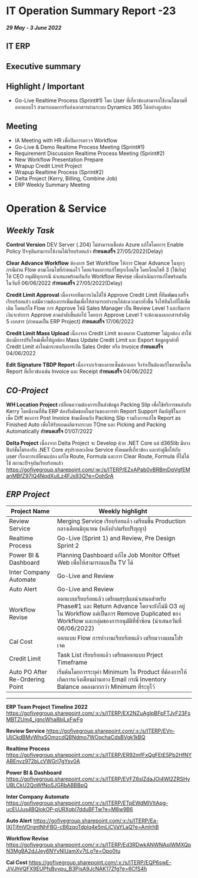 # IT Operation Summary Report -23 
##### 29 May - 3 June 2022
## **IT ERP**
## Executive summary
  
## Highlight / Important
- Go-Live Realtime Process (Sprint#1) โดย User ที่เกี่ยวข้องสามารถใช้งานได้ตามที่ออกแบบไว้ สามารถลดการรับส่งเอกสารผ่านระบบ Dynamics 365 ได้อย่างถูกต้อง
## Meeting 
- IA Meeting with HR เพื่อปิดการตรวจ Workflow
- Go-Live & Demo Realtime Process Meeting (Sprint#1)
- Requirement Discussion Realtime Process Meeting (Sprint#2)
- New Workflow Presentation Prepare
- Wrapup Credit Limit Project
- Wrapup Realtime Process (Sprint#2)
- Delta Project (Kerry, Billing, Combine Job)
- ERP Weekly Summary Meeting
# Operation & Service #

## *Weekly Task*
**Control Version**	DEV Server (.204) ไม่สามารถเชื่อต่อ Azure แก้ไขโดยการ Enable Policy ปัจจุบันสามารถใช้งานได้เรียบร้อยแล้ว  	**กำหนดเสร็จ** 27/05/2022(Delay)

**Clear Advance Workflow**	ต้องการ Set Workflow ให้การ Clear Advance ในทุกๆกรณีผ่าน Flow ตามเงื่อนไขที่กำหนดไว้ โดยแจ้งผลการแก้ไขทุกเงื่อนไข โดยเงื่อนไขที่ 3 (ใช้เกิน) ให้ CEO อนุมัติทุกกรณี นำเสนอพร้อมกันกับ Workflow Revise เพื่อดำเนินการแก้ไขพร้อมกัน ในวันที่ 06/06/2022	**กำหนดเสร็จ** 27/05/2022(Delay)

**Credit Limit Approval**	เนื่องจากทีมการเงินได้ใช้ Approve Credit Limit ที่ทีมพัฒนาเสร็จเรียบร้อยแล้ว แต่มีความต้องการเพิ่มเติมเพื่อให้สามารถทำงานได้สะดวกมากยิ่งขึ้น จึงให้ทีมไอทีได้เพิ่มเติม	โดยแก้ไข Flow การ Approve ให้มี Sales Manager เป็น Review Level 1 และทีมการเงินจะทำการ Approve ตามลำดับขึ้นต่อไป โดยการ Approve Level 1 จะต้องแนบเอกสารสำคัญ 5 เอกสาร (กำหนดเป็น ERP Project)	**กำหนดเสร็จ** 17/06/2022

**Credit Limit Mass Upload**	เนื่องจาก Credit Limit ของหลาย Customer ไม่ถูกต้อง ทำให้ต้องมีการปรับใหม่เพื่อให้ถูกต้อง 	Mass Update Credit Limit และ Export ข้อมูลลูกค้าที่ Credit Limit ค่าใหม่กระทบกับการเปิด Sales Order หรือ Invoice	**กำหนดเสร็จ** 04/06/2022

**Edit Signature TBDP Report**	เนื่องจากเจ้าของลายเซ็นต์ลาออก จึงจำเป็นต้องแก้ไขลายเซ็นใน Report ที่เกี่ยวข้องเช่น Invoice และ Receipt	**กำหนดเสร็จ** 04/06/2022

## *CO-Project*
**WH Location Project** เปลี่ยนความต้องการเป็นส่งข้อมูล Packing Slip เพื่อใช้ยริการขนส่งกับ Kerry โดยมีงานที่ทีม ERP ต้องรับผิดชอบในสว่นของการทำ Report Support ทีมบัญชีในการเช็ค Diff ของการ Post Invoice ข้ามเดือนกับ Packing Slip รวมถึงการแก้ไข Report as Finished Auto เพื่อให้รับยอดผลิตจากระบบ TOne และ Picking and Packing Automatically **กำหนดเสร็จ** 01/07/2022

**Delta Project** เนื่องจาก Delta Project จะ Develop ด้วย .NET Core แต่ d365lib มีบางฟังก์ชั่นไม่รองรับ .NET Core  	สรุปรายละเอียด Service ทั้งหมดที่เกี่ยวข้อง และทำคู่มือให้กับ user เรื่องการเปลี่ยนแปลง แก้ไข Route, Formula และการ Clear Route, Formula ที่ไม่ได้ใช้ สถานะปัจจุบันเรียบร้อยแล้ว
https://gofivegroup.sharepoint.com/:w:/s/ITERP/EZxAPab0vBRBmDqVgfEManMBfZ97IQ4NqdXulLz4FJs93Q?e=OohSrA

## *ERP Project*
Project Name|Weekly highlight|
|---|---|
Review Service|Merging Service เรียบร้อยแล้ว เตรียมขึ้น Production กลางเดือนมิถุนายม (หลังปาล์มรับปริญญา)
Realtime Process|Go-Live (Sprint 1) and Review, Pre Design Sprint 2
Power BI & Dashboard|Planning Dashboard แก้ไข Job Monitor Offset Web เพื่อให้สามารถผลเป็น TV ได้
Inter Company Automate|Go-Live and Review
Auto Alert|Go-Live and Review
Workflow Revise|ออกแบบเรียบร้อยแล้ว เตรียมสรุปผลนำเสนอสำหรับ Phase#1 และ Return Advance โดยจะยังไม่มี O3 อยู่ใน Workflow แต่เป็นการ Remove Duplicated ของ Workflow และกลุ่มของการอนุมัติที่ซ้ำซ้อน (นำเสนอวันที่ 06/06/2022)
Cal Cost|ออกแบบ Flow การทำงานเรียบร้อยแล้ว เตรียมวางแผนโปรเจค
Credit Limit|Task List เรียบร้อยแล้ว เตรียมออกแบบ Prject Timeframe
Auto PO After Re-Ordering Point|เริ่มต้นโดยการระบุค่า Minimum ใน Product ที่ต้องการให้เกิดการแจ้งเตือนผ่านทาง Email กรณี Inventory Balance ลดลงมากกว่า Minimum ที่ระบุไว้
***

**ERP Team Project Timeline 2022** https://gofivegroup.sharepoint.com/:x:/s/ITERP/EX2NZuAgIpBFpFTJvF23FsMBTZUm4_jgncWha8bjLxFwFg

**Review Service** https://gofivegroup.sharepoint.com/:x:/s/ITERP/EVn-UljCkdBMvWhxSOmzcdQBNdmo7WOqchaCdsBVgk1kBQ

**Realtime Process** https://gofivegroup.sharepoint.com/:x:/s/ITERP/ER92mfFxQgFEtE5Pb2HfNYABEnvz972bLcVWGrl7gYsv0A

**Power BI & Dashboard** https://gofivegroup.sharepoint.com/:x:/s/ITERP/EVFZ6sIZdaJOi4Wl2ZRSHyUBLCkU2QoWfNoSJGRbABBBpQ

**Inter Company Automate** https://gofivegroup.sharepoint.com/:x:/s/ITERP/ETpEWdMIVltApg-ucEUJus4BQlokOP-pURXqbI7dduBFTw?e=M8w9B6

**Auto Alert** https://gofivegroup.sharepoint.com/:x:/s/ITERP/Ea-lXjTjfmVOrgntNhFBG-cB6zqoTdplq4e5mLiCVaYLaQ?e=AmlrhB

**Workflow Revise** https://gofivegroup.sharepoint.com/:x:/s/ITERP/Ed3RDwkANWNApIWMXQpN3MgBA2dJJey6NYvNlUamXv7tLg?e=Opo0tu

**Cal Cost** https://gofivegroup.sharepoint.com/:x:/s/ITERP/EQP6swE-JjVJhVQFX9EUPfsBvvpu_B3PjsA9JcNAK17Zfg?e=6CfS4h